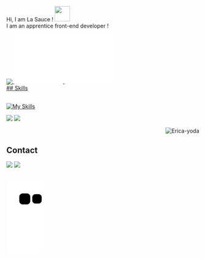Hi, I am La Sauce ! <img src="https://media.giphy.com/media/hvRJCLFzcasrR4ia7z/giphy.gif" width="40" height="40"> <br>
I am an apprentice front-end developer !
</br>

<div>
    <a href="https://github.com/lasauceblanche">
        <img align="center" height="170"
            src="https://github-readme-stats.vercel.app/api/top-langs/?username=lasauceblanche&layout=compact&langs_count=16&theme=dracula" />
 

<img src="https://github.com/Jhonierpc/WebDevelopment/blob/master/CSS%20Card%20Hover%20Effects/img/design_128.png?raw=true">
<img src="https://github.com/Jhonierpc/WebDevelopment/blob/master/CSS%20Card%20Hover%20Effects/img/code_128.png?raw=true">


</div>
## Skills
<div style="display: inline_block"><br>

 [![My Skills](https://skillicons.dev/icons?i=python,cpp,bash,github,js,html,css,arduino,php,mysql,raspberrypi,vscode)](https://skillicons.dev)

 <p align="center">
        
  <img width="49.5%"
                src="https://github-readme-stats.vercel.app/api?username=lasauceblanche&show_icons=true&theme=dracula&hide_border=true" />
            <img width="49.5%"
                src="https://github-readme-streak-stats.herokuapp.com/?user=lasauceblanche&theme=dracula&hide_border=true" />

 </p>



  <img align="right" height="180em" alt="Erica-yoda"
        src="https://media1.giphy.com/media/Wo0Yw7qwzgQak/giphy.gif?cid=ecf05e47iupbwp969x4oo8dof7trloaz8maagc7xoqd6u73r&ep=v1_gifs_search&rid=giphy.gif&ct=g">
</div>

</br>

## Contact
<div>
    <a href="https://www.instagram.com/_sweety_riv_/" target="_blank"><img
            src="https://img.shields.io/badge/-Instagram-%23E4405F?style=for-the-badge&logo=instagram&logoColor=white"
            target="_blank"></a>
    <a href="mailto: tom.rivillon@gmail.com"><img
            src="https://img.shields.io/badge/-Gmail-%23333?style=for-the-badge&logo=gmail&logoColor=white"
            target="_blank"></a>
    </br>
    </br>


  ![Snake animation](https://github.com/lasauceblanche/lasauceblanche/blob/output/github-contribution-grid-snake.svg)


</div>
